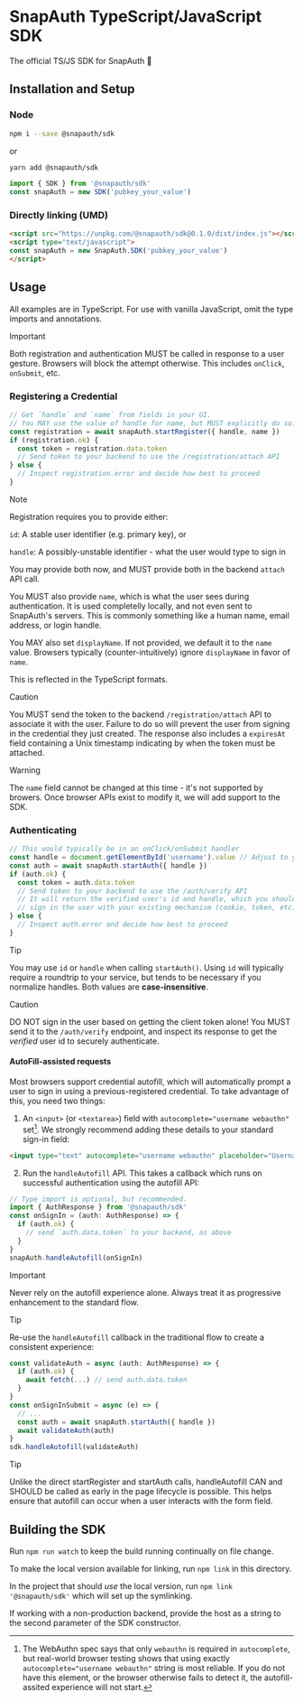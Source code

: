# SnapAuth TypeScript/JavaScript SDK

The official TS/JS SDK for SnapAuth 🫰

## Installation and Setup
### Node
```bash
npm i --save @snapauth/sdk
```
or
```bash
yarn add @snapauth/sdk
```

```typescript
import { SDK } from '@snapauth/sdk'
const snapAuth = new SDK('pubkey_your_value')
```

### Directly linking (UMD)
```html
<script src="https://unpkg.com/@snapauth/sdk@0.1.0/dist/index.js"></script>
<script type="text/javascript">
const snapAuth = new SnapAuth.SDK('pubkey_your_value')
</script>
```

## Usage
All examples are in TypeScript.
For use with vanilla JavaScript, omit the type imports and annotations.

> [!IMPORTANT]
> Both registration and authentication MUST be called in response to a user gesture.
> Browsers will block the attempt otherwise.
> This includes `onClick`, `onSubmit`, etc.

### Registering a Credential

```typescript
// Get `handle` and `name` from fields in your UI.
// You MAY use the value of handle for name, but MUST explicitly do so.
const registration = await snapAuth.startRegister({ handle, name })
if (registration.ok) {
  const token = registration.data.token
  // Send token to your backend to use the /registration/attach API
} else {
  // Inspect registration.error and decide how best to proceed
}
```

> [!NOTE]
> Registration requires you to provide either:
>
>   `id`: A stable user identifier (e.g. primary key), or
>
>   `handle`: A possibly-unstable identifier - what the user would type to sign in
>
> You may provide both now, and MUST provide both in the backend `attach` API call.
>
> You MUST also provide `name`, which is what the user sees during authentication.
> It is used completelly locally, and not even sent to SnapAuth's servers.
> This is commonly something like a human name, email address, or login handle.
>
> You MAY also set `displayName`.
> If not provided, we default it to the `name` value.
> Browsers typically (counter-intuitively) ignore `displayName` in favor of `name`.
>
> This is reflected in the TypeScript formats.

> [!CAUTION]
> You MUST send the token to the backend `/registration/attach` API to associate it with the user.
> Failure to do so will prevent the user from signing in the credential they just created.
> The response also includes a `expiresAt` field containing a Unix timestamp indicating by when the token must be attached.

> [!WARNING]
> The `name` field cannot be changed at this time - it's not supported by browers.
> Once browser APIs exist to modify it, we will add support to the SDK.


### Authenticating

```typescript
// This would typically be in an onClick/onSubmit handler
const handle = document.getElementById('username').value // Adjust to your UI
const auth = await snapAuth.startAuth({ handle })
if (auth.ok) {
  const token = auth.data.token
  // Send token to your backend to use the /auth/verify API
  // It will return the verified user's id and handle, which you should use to
  // sign in the user with your existing mechanism (cookie, token, etc)
} else {
  // Inspect auth.error and decide how best to proceed
}
```

> [!TIP]
> You may use `id` or `handle` when calling `startAuth()`.
> Using `id` will typically require a roundtrip to your service, but tends to be necessary if you normalize handles.
> Both values are **case-insensitive**.

> [!CAUTION]
> DO NOT sign in the user based on getting the client token alone!
> You MUST send it to the `/auth/verify` endpoint, and inspect its response to get the _verified_ user id to securely authenticate.

#### AutoFill-assisted requests

Most browsers support credential autofill, which will automatically prompt a user to sign in using a previous-registered credential.
To take advantage of this, you need two things:

1) An `<input>` (or `<textarea>`) field with `autocomplete="username webauthn"` set[^1].
   We strongly recommend adding these details to your standard sign-in field:
```html
<input type="text" autocomplete="username webauthn" placeholder="Username" />
```

2) Run the `handleAutofill` API. This takes a callback which runs on successful authentication using the autofill API:
```typescript
// Type import is optional, but recommended.
import { AuthResponse } from '@snapauth/sdk'
const onSignIn = (auth: AuthResponse) => {
  if (auth.ok) {
    // send `auth.data.token` to your backend, as above
  }
}
snapAuth.handleAutofill(onSignIn)
```

> [!IMPORTANT]
> Never rely on the autofill experience alone.
> Always treat it as progressive enhancement to the standard flow.

> [!TIP]
> Re-use the `handleAutofill` callback in the traditional flow to create a consistent experience:
```typescript
const validateAuth = async (auth: AuthResponse) => {
  if (auth.ok) {
    await fetch(...) // send auth.data.token
  }
}
const onSignInSubmit = async (e) => {
  // ...
  const auth = await snapAuth.startAuth({ handle })
  await validateAuth(auth)
}
sdk.handleAutofill(validateAuth)
```

> [!TIP]
> Unlike the direct startRegister and startAuth calls, handleAutofill CAN and SHOULD be called as early in the page lifecycle is possible.
> This helps ensure that autofill can occur when a user interacts with the form field.

## Building the SDK

Run `npm run watch` to keep the build running continually on file change.

To make the local version available for linking, run `npm link` in this directory.

In the project that should _use_ the local version, run `npm link '@snapauth/sdk'` which will set up the symlinking.

If working with a non-production backend, provide the host as a string to the second parameter of the SDK constructor.

[^1]: The WebAuthn spec says that only `webauthn` is required in `autocomplete`, but real-world browser testing shows that using exactly `autocomplete="username webauthn"` string is most reliable.
If you do not have this element, or the browser otherwise fails to detect it, the autofill-assited experience will not start.

